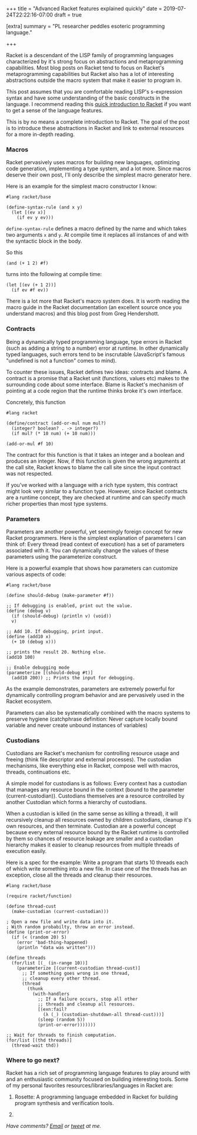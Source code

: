 +++
title = "Advanced Racket features explained quickly"
date = 2019-07-24T22:22:16-07:00
draft = true

[extra]
summary = "PL researcher peddles esoteric programming language."

+++

Racket is a descendant of the LISP family of programming languages characterized by it's strong focus on abstractions and metaprogramming capabilities. Most blog posts on Racket tend to focus on Racket's metaprogramming capabilities but Racket also has a lot of interesting abstractions outside the macro system that make it easier to program in.

This post assumes that you are comfortable reading LISP's s-expression syntax
and have some understanding of the basic constructs in the language. I
recommend reading this [quick introduction to
Racket](https://docs.racket-lang.org/quick/) if you want to get a sense of the
language features.

This is by no means a complete introduction to Racket. The goal of the post is to introduce these abstractions in Racket and link to external resources for a more in-depth reading.

### Macros

Racket pervasively uses macros for building new languages, optimizing code generation, implementing a type system, and a lot more. Since macros deserve their own post, I'll only describe the simplest macro generator here.

Here is an example for the simplest macro constructor I know:

```racket
#lang racket/base

(define-syntax-rule (and x y)
  (let [(ev x)]
    (if ev y ev)))
```

`define-syntax-rule` defines a macro defined by the name and which takes two arguments `x` and `y`. At compile time it replaces all instances of and with the syntactic block in the body.

So this

```racket
(and (+ 1 2) #f)
```

turns into the following at compile time:

```racket
(let [(ev (+ 1 2))]
  (if ev #f ev))
```

There is a lot more that Racket's macro system does. It is worth reading the macro guide in the Racket documentation (an excellent source once you understand macros) and this blog post from Greg Hendershott.

### Contracts

Being a dynamically typed programming language, type errors in Racket (such as adding a string to a number) error at runtime. In other dynamically typed languages, such errors tend to be inscrutable (JavaScript's famous "undefined is not a function" comes to mind).

To counter these issues, Racket defines two ideas: contracts and blame. A contract is a promise that a Racket unit (functions, values etc) makes to the surrounding code about some interface. Blame is Racket's mechanism of pointing at a code region that the runtime thinks broke it's own interface.

Concretely, this function

```racket
#lang racket

(define/contract (add-or-mul num mul?)
  (integer? boolean? . -> integer?)
  (if mul? (* 10 num) (+ 10 num)))

(add-or-mul #f 10)
```

The contract for this function is that it takes an integer and a boolean and produces an integer. Now, if this function is given the wrong arguments at the call site, Racket knows to blame the call site since the input contract was not respected.

If you've worked with a language with a rich type system, this contract might look very similar to a function type. However, since Racket contracts are a runtime concept, they are checked at runtime and can specify much richer properties than most type systems.

### Parameters

Parameters are another powerful, yet seemingly foreign concept for new Racket programmers. Here is the simplest explanation of parameters I can think of: Every thread (read context of execution) has a set of parameters associated with it. You can dynamically change the values of these parameters using the parameterize construct.

Here is a powerful example that shows how parameters can customize various aspects of code:

```racket
#lang racket/base

(define should-debug (make-parameter #f))

;; If debugging is enabled, print out the value.
(define (debug v)
  (if (should-debug) (println v) (void))
  v)

;; Add 10. If debugging, print input.
(define (add10 x)
  (+ 10 (debug x)))

;; prints the result 20. Nothing else.
(add10 100)

;; Enable debugging mode
(parameterize [(should-debug #t)]
  (add10 200)) ;; Prints the input for debugging.
```

As the example demonstrates, parameters are extremely powerful for dynamically controlling program behavior and are pervasively used in the Racket ecosystem.

Parameters can also be systematically combined with the macro systems to preserve hygiene (catchphrase definition: Never capture locally bound variable and never create unbound instances of variables)

### Custodians

Custodians are Racket's mechanism for controlling resource usage and freeing (think file descriptor and external processes). The custodian mechanisms, like everything else in Racket, compose well with macros, threads, continuations etc.

A simple model for custodians is as follows: Every context has a custodian that manages any resource bound in the context (bound to the parameter (current-custodian)). Custodians themselves are a resource controlled by another Custodian which forms a hierarchy of custodians.

When a custodian is killed (in the same sense as killing a thread), it will recursively cleanup all resources owned by children custodians, cleanup it's own resources, and then terminate. Custodian are a powerful concept because every external resource bound by the Racket runtime is controlled by them so chances of resource leakage are smaller and a custodian hierarchy makes it easier to cleanup resources from multiple threads of execution easily.

Here is a spec for the example: Write a program that starts 10 threads each of which write something into a new file. In case one of the threads has an exception, close all the threads and cleanup their resources.

```racket
#lang racket/base

(require racket/function)

(define thread-cust
  (make-custodian (current-custodian)))

; Open a new file and write data into it.
; With random probabilty, throw an error instead.
(define (print-or-error)
  (if (< (random 20) 5)
    (error 'bad-thing-happened)
    (println "data was written")))

(define threads
  (for/list [(_ (in-range 10))]
    (parameterize [(current-custodian thread-cust)]
      ;; If something goes wrong in one thread,
      ;; cleanup every other thread.
      (thread
        (thunk
          (with-handlers
            ;; If a failure occurs, stop all other
            ;; threads and cleanup all resources.
            [(exn:fail?
              (λ (_) (custodian-shutdown-all thread-cust)))]
            (sleep (random 5))
            (print-or-error)))))))

;; Wait for threads to finish computation.
(for/list [(thd threads)]
  (thread-wait thd))
```

### Where to go next?

Racket has a rich set of programming language features to play around with and an enthusiastic community focused on building interesting tools. Some of my personal favorites resources/libraries/languages in Racket are:

1. Rosette: A programming language embedded in Racket for building program synthesis and verification tools.

2.

_Have comments? [Email](mailto:rachit.nigam12@gmail.com) or [tweet](https://twitter.com/notypes) at me._
